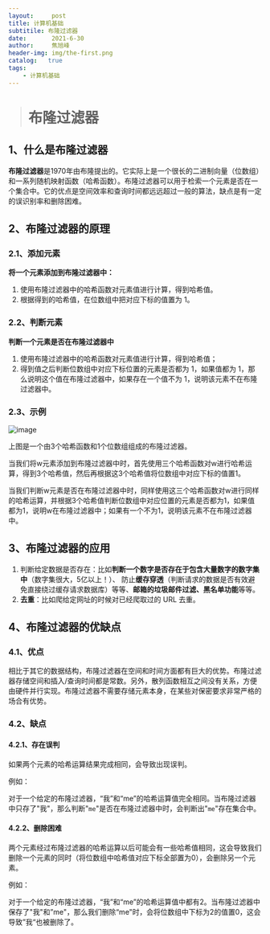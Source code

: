 ```yaml
---
layout:     post
title: 计算机基础
subtitile: 布隆过滤器
date:       2021-6-30
author:     焦旭峰
header-img: img/the-first.png
catalog:   true
tags:
    - 计算机基础
---
```






> # 布隆过滤器

## 1、什么是布隆过滤器

**布隆过滤器**是1970年由布隆提出的。它实际上是一个很长的二进制向量（位数组）和一系列随机映射函数（哈希函数）。布隆过滤器可以用于检索一个元素是否在一个集合中。它的优点是空间效率和查询时间都远远超过一般的算法，缺点是有一定的误识别率和删除困难。

## 2、布隆过滤器的原理

### 2.1、添加元素

**将一个元素添加到布隆过滤器中：**

1. 使用布隆过滤器中的哈希函数对元素值进行计算，得到哈希值。
2. 根据得到的哈希值，在位数组中把对应下标的值置为 1。

### 2.2、判断元素

**判断一个元素是否在布隆过滤器中**

1. 使用布隆过滤器中的哈希函数对元素值进行计算，得到哈希值；
2. 得到值之后判断位数组中对应下标位置的元素是否都为 1，如果值都为 1，那么说明这个值在布隆过滤器中，如果存在一个值不为 1，说明该元素不在布隆过滤器中。

### 2.3、示例

![image](https://user-images.githubusercontent.com/74578977/123969366-bbb97400-d9ea-11eb-8ad7-d88ab1283e83.png)

上图是一个由3个哈希函数和1个位数组组成的布隆过滤器。

当我们将w元素添加到布隆过滤器中时，首先使用三个哈希函数对w进行哈希运算，得到3个哈希值，然后再根据这3个哈希值将位数组中对应下标的值置1。

当我们判断w元素是否在布隆过滤器中时，同样使用这三个哈希函数对w进行同样的哈希运算，并根据3个哈希值判断位数组中对应位置的元素是否都为1，如果值都为1，说明w在布隆过滤器中；如果有一个不为1，说明该元素不在布隆过滤器中。

## 3、布隆过滤器的应用

1. 判断给定数据是否存在：比如**判断一个数字是否存在于包含大量数字的数字集中**（数字集很大，5亿以上！）、 防止**缓存穿透**（判断请求的数据是否有效避免直接绕过缓存请求数据库）等等、**邮箱的垃圾邮件过滤、黑名单功能**等等。
2. **去重**：比如爬给定网址的时候对已经爬取过的 URL 去重。

## 4、布隆过滤器的优缺点

### 4.1、优点

相比于其它的数据结构，布隆过滤器在空间和时间方面都有巨大的优势。布隆过滤器存储空间和插入/查询时间都是常数。另外，散列函数相互之间没有关系，方便由硬件并行实现。布隆过滤器不需要存储元素本身，在某些对保密要求非常严格的场合有优势。

### 4.2、缺点

#### 4.2.1、存在误判

如果两个元素的哈希运算结果完成相同，会导致出现误判。

例如：

对于一个给定的布隆过滤器，“我”和“me”的哈希运算值完全相同。当布隆过滤器中只存了"我"，那么判断"`me`"是否在布隆过滤器中时，会判断出"`me`"存在集合中。

#### 4.2.2、删除困难

两个元素经过布隆过滤器的哈希运算以后可能会有一些哈希值相同，这会导致我们删除一个元素的同时（将位数组中哈希值对应下标全部置为0），会删除另一个元素。

例如：

对于一个给定的布隆过滤器，“我”和“me”的哈希运算值中都有2。当布隆过滤器中保存了"我"和”me"，那么我们删除“me"时，会将位数组中下标为2的值置0，这会导致”我“也被删除了。

